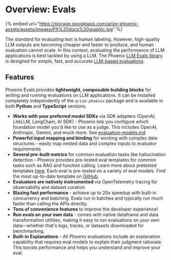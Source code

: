 # Overview: Evals

{% embed url="https://storage.googleapis.com/arize-phoenix-assets/assets/images/PX%20docs%20graphic.jpg" %}

The standard for evaluating text is human labeling. However, high-quality LLM outputs are becoming cheaper and faster to produce, and human evaluation cannot scale. In this context, evaluating the performance of LLM applications is best tackled by using a LLM. The Phoenix [LLM Evals library](../how-to-evals/running-pre-tested-evals/) is designed for simple, fast, and accurate [LLM-based evaluations](https://arize.com/llm-evaluation/).

## Features

Phoenix Evals provides **lightweight, composable building blocks** for writing and running evaluations on LLM applications. It can be installed completely independently of the `arize-phoenix` package and is available in both **Python** and **TypeScript** versions.

* **Works with your preferred model SDKs** via SDK adapters (OpenAI, LiteLLM, LangChain, AI SDK) - Phoenix lets you configure which foundation model you'd like to use as a judge. This includes OpenAI, Anthropic, Gemini, and much more. See [evaluation-models.md](../how-to-evals/evaluation-models.md "mention")
* **Powerful input mapping and binding** for working with complex data structures - easily map nested data and complex inputs to evaluator requirements
* **Several pre-built metrics** for common evaluation tasks like hallucination detection - Phoenix provides pre-tested eval templates for common tasks such as RAG and function calling. Learn more about pretested templates [here](../how-to-evals/running-pre-tested-evals/). Each eval is pre-tested on a variety of eval models. Find the most up-to-date template on [GitHub](https://github.com/Arize-ai/phoenix/tree/main/tutorials/evals).
* **Evaluators are natively instrumented** via OpenTelemetry tracing for observability and dataset curation
* **Blazing fast performance** - achieve up to 20x speedup with built-in concurrency and batching. Evals run in batches and typically run much faster than calling the APIs directly.
* **Tons of convenience features** to improve the developer experience!
* **Run evals on your own data** - comes with native dataframe and data transformation utilities, making it easy to run evaluations on your own data—whether that's logs, traces, or datasets downloaded for benchmarking.
* **Built-in Explanations** - All Phoenix evaluations include an explanation capability that requires eval models to explain their judgment rationale. This boosts performance and helps you understand and improve your eval.

